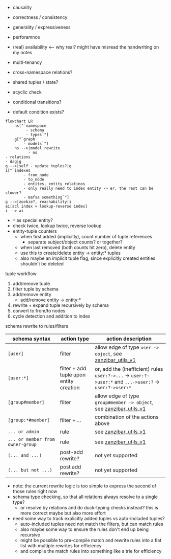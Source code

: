* causality
* correctness / consistency
* generality / expressiveness
* perforamnce
* (real) availability <-- why real? might have misread the handwriting on my notes
* multi-tenancy
* cross-namespace relations?
* shared tuples / state?
* acyclic check

* conditional transitions?
* default condition exists?

```mermaid
flowchart LR
    ns["`namespace
         - schema
         - types`"]
    g["`graph
        - models`"]
    ns -->|model rewrite 
          - ns
- relations
- dag|g
g -->|self - update tuples?|g
i["`indexes
        - from_node
        - to_node
        - entites, entity relatinos
        - only really need to index entity -> er, the rest can be slower?
        - mafsa something`"]
g -->|zookie?, reachability|i
ai[acl index + lookup-reverse index]
i --> ai
```

* `*` as special entity?
* check twice, lookup twice, reverse lookup
* entity-tuple counters
    * when first added (implicitly), count number of tuple references
        * separate subject/object counts? or together?
    * when last removed (both counts hit zero), delete entity
    * use this to create/delete entity -> entity:* tuples
    * also maybe an implicit tuple flag, since explicitly created entities shouldn't be deleted

tuple workflow

1. add/remove tuple
2. filter tuple by schema
3. add/remove entity
    * add/remove entity -> entity:*
4. rewrite + expand tuple recursively by schema
5. convert to from/to nodes
6. cycle detection and addition to index

schema rewrite to rules/filters

| schema syntax                    | action type                             | action description                                                                                       |
|----------------------------------|-----------------------------------------|----------------------------------------------------------------------------------------------------------|
| `[user]`                         | filter                                  | allow edge of type `user -> object`, see [zanzibar_utils_v1](./zanzibar_utils_v1.py)                     |
| `[user:*]`                       | filter + add tuple upon entity creation | or, add the (inefficient) rules `user:?->...` -> `user:?->user:*` and  `...->user:?` -> `user:?->user:*` |
| `[group#member]`                 | filter                                  | allow edge of type `group#member -> object`, see [zanzibar_utils_v1](./zanzibar_utils_v1.py)             |
| `[group:*#member]`               | filter + ...                            | combination of the actions above                                                                         |
| `... or admin`                   | rule                                    | see [zanzibar_utils_v1](./zanzibar_utils_v1.py)                                                          |
| `... or member from owner-group` | rule                                    | see [zanzibar_utils_v1](./zanzibar_utils_v1.py)                                                          |
| `(... and ...)`                  | post-add rewrite?                       | not yet supported                                                                                        |
| `(... but not ...)`              | post add rewrite?                       | not yet supported                                                                                        |

* note: the current rewrite logic is too simple to express the second of those rules right now
* schema type checking, so that all relations always resolve to a single type?
    * or resolve by relations and do duck-typing checks instead? this is more correct maybe but also more effort
* need some way to track explicitly added tuples vs auto-included tuples?
    * auto-included tuples need not match the filters, but can match rules
    * also maybe some way to ensure the rules don't end up being recursive
    * might be possible to pre-compile match and rewrite rules into a flat list with multiple rewrites for efficiency
    * and compile the match rules into something like a trie for efficiency

